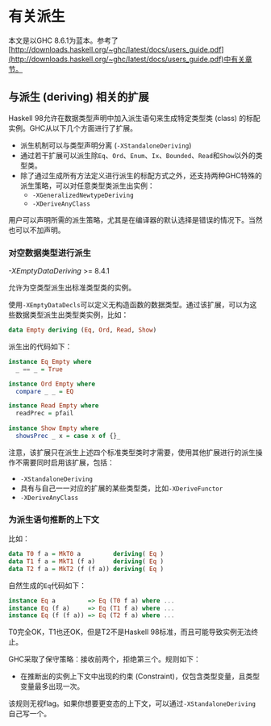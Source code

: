 # 有关派生

本文是以GHC 8.6.1为蓝本。参考了[http://downloads.haskell.org/~ghc/latest/docs/users_guide.pdf](http://downloads.haskell.org/~ghc/latest/docs/users_guide.pdf)中有关章节。

## 与派生 (deriving) 相关的扩展

Haskell 98允许在数据类型声明中加入派生语句来生成特定类型类 (class) 的标配实例。GHC从以下几个方面进行了扩展。

* 派生机制可以与类型声明分离 (`-XStandaloneDeriving`)
* 通过若干扩展可以派生除`Eq`、`Ord`、`Enum`、`Ix`、`Bounded`、`Read`和`Show`以外的类型类。
* 除了通过生成所有方法定义进行派生的标配方式之外，还支持两种GHC特殊的派生策略，可以对任意类型类派生出实例：
  * `-XGeneralizedNewtypeDeriving`
  * `-XDeriveAnyClass`

用户可以声明所需的派生策略，尤其是在编译器的默认选择是错误的情况下。当然也可以不加声明。

### 对空数据类型进行派生

_-XEmptyDataDeriving_ >= 8.4.1

允许为空类型派生出标准类型类的实例。

使用`-XEmptyDataDecls`可以定义无构造函数的数据类型。通过该扩展，可以为这些数据类型派生出类型类实例，比如：

```haskell
data Empty deriving (Eq, Ord, Read, Show)
```

派生出的代码如下：

```haskell
instance Eq Empty where
  _ == _ = True

instance Ord Empty where
  compare _ _ = EQ

instance Read Empty where
  readPrec = pfail
  
instance Show Empty where
  showsPrec _ x = case x of {}_
```

注意，该扩展只在派生上述四个标准类型类时才需要，使用其他扩展进行的派生操作不需要同时启用该扩展，包括：

* `-XStandaloneDeriving`
* 具有与自己一一对应的扩展的某些类型类，比如`-XDeriveFunctor`
* `-XDeriveAnyClass`

### 为派生语句推断的上下文

比如：

```haskell
data T0 f a = MkT0 a         deriving( Eq )
data T1 f a = MkT1 (f a)     deriving( Eq )
data T2 f a = MkT2 (f (f a)) deriving( Eq )
```

自然生成的`Eq`代码如下：

```haskell
instance Eq a         => Eq (T0 f a) where ...
instance Eq (f a)     => Eq (T1 f a) where ...
instance Eq (f (f a)) => Eq (T2 f a) where ...
```

T0完全OK，T1也还OK，但是T2不是Haskell 98标准，而且可能导致实例无法终止。

GHC采取了保守策略：接收前两个，拒绝第三个。规则如下：

* 在推断出的实例上下文中出现的约束 (Constraint)，仅包含类型变量，且类型变量最多出现一次。

该规则无视flag。如果你想要更变态的上下文，可以通过`-XStandaloneDeriving`自己写一个。

